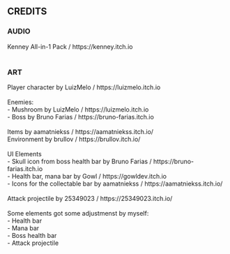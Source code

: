 <h2>CREDITS</h2>
<h3>AUDIO</h3>
Kenney All-in-1 Pack / https://kenney.itch.io <br>
<br>
<h3>ART</h3>
Player character by LuizMelo / https://luizmelo.itch.io <br>
<br>
Enemies: <br>
- Mushroom by LuizMelo / https://luizmelo.itch.io <br>
- Boss by Bruno Farias / https://bruno-farias.itch.io <br>
<br>
Items by aamatniekss / https://aamatniekss.itch.io/ <br>
Environment by brullov / https://brullov.itch.io/ <br>
<br>
UI Elements <br>
- Skull icon from boss health bar by Bruno Farias / https://bruno-farias.itch.io <br>
- Health bar, mana bar by Gowl / https://gowldev.itch.io <br>
- Icons for the collectable bar by aamatniekss / https://aamatniekss.itch.io/ <br>
<br>
Attack projectile by 25349023 / https://25349023.itch.io/ <br>
<br>
Some elements got some adjustmenst by myself: <br>
    - Health bar <br>
    - Mana bar <br>
    - Boss health bar <br>
    - Attack projectile <br>